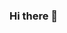 ### Hi there 👋

<!--
**Sardorbekcyber/Sardorbekcyber** is a ✨ _special_ ✨ repository because its `README.md` (this file) appears on your GitHub profile.
[![Muhammadsher's github ranking](https://github-readme-ranking.vercel.app/api/rank?username=Sardorbekcyber&country_code=uzbekistan)](https://github.com/Muhammadsher/github-readme-ranking)
Here are some ideas to get you started:

- 🔭 I’m currently working on ...
- 🌱 I’m currently learning ...
- 👯 I’m looking to collaborate on ...
- 🤔 I’m looking for help with ...
- 💬 Ask me about ...
- 📫 How to reach me: ...
- 😄 Pronouns: ...
- ⚡ Fun fact: ...
-->
